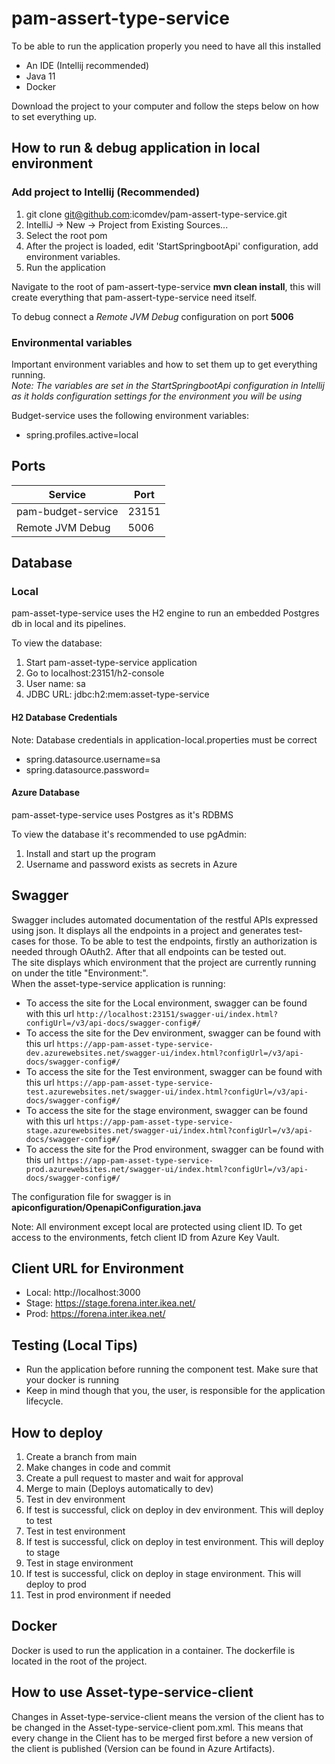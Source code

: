 # pam-assert-type-service

To be able to run the application properly you need to have all this installed

- An IDE (Intellij recommended)
- Java 11
- Docker

Download the project to your computer and follow the steps below on
how to set everything up.

## How to run & debug application in local environment
### Add project to Intellij (Recommended)

1. git clone git@github.com:icomdev/pam-assert-type-service.git
2. IntelliJ -> New -> Project from Existing Sources...
3. Select the root pom
4. After the project is loaded, edit 'StartSpringbootApi' configuration, add environment variables.
5. Run the application


Navigate to the root of pam-assert-type-service **mvn clean install**, this will create everything that pam-assert-type-service
need itself.

To debug connect a *Remote JVM Debug* configuration on port **5006**

### Environmental variables

Important environment variables and how to set them up to get everything running.
<br> *Note: The variables are set in the StartSpringbootApi configuration in Intellij as it holds configuration settings for the environment you will be using*

Budget-service uses the following environment variables:
* spring.profiles.active=local

## Ports

| Service            | Port  |
|--------------------|-------|
| pam-budget-service | 23151 |
| Remote JVM Debug   | 5006  |


## Database

### Local

pam-asset-type-service uses the H2 engine to run an embedded Postgres db in local and its pipelines.

To view the database:

1. Start pam-asset-type-service application
2. Go to localhost:23151/h2-console
3. User name: sa
4. JDBC URL: jdbc:h2:mem:asset-type-service

#### H2 Database Credentials

Note: Database credentials in application-local.properties must be correct
* spring.datasource.username=sa
* spring.datasource.password=

#### Azure Database

pam-asset-type-service uses Postgres as it's RDBMS

To view the database it's recommended to use pgAdmin:

1. Install and start up the program
2. Username and password exists as secrets in Azure

## Swagger

Swagger includes automated documentation of the restful APIs expressed using json. It displays all the endpoints in a project and generates test-cases
for those. To be able to test the endpoints, firstly an authorization is needed through OAuth2. After that all endpoints can be tested out.
<br>
The site displays which environment that the project are currently running on under the title "Environment:".
<br>
When the asset-type-service application is running:
* To access the site for the Local environment, swagger can be found with this url `http://localhost:23151/swagger-ui/index.html?configUrl=/v3/api-docs/swagger-config#/`
* To access the site for the Dev environment, swagger can be found with this url `https://app-pam-asset-type-service-dev.azurewebsites.net/swagger-ui/index.html?configUrl=/v3/api-docs/swagger-config#/`
* To access the site for the Test environment, swagger can be found with this url `https://app-pam-asset-type-service-test.azurewebsites.net/swagger-ui/index.html?configUrl=/v3/api-docs/swagger-config#/`
* To access the site for the stage environment, swagger can be found with this url `https://app-pam-asset-type-service-stage.azurewebsites.net/swagger-ui/index.html?configUrl=/v3/api-docs/swagger-config#/`
* To access the site for the Prod environment, swagger can be found with this url `https://app-pam-asset-type-service-prod.azurewebsites.net/swagger-ui/index.html?configUrl=/v3/api-docs/swagger-config#/`

The configuration file for swagger is in **apiconfiguration/OpenapiConfiguration.java**

Note: All environment except local are protected using client ID. To get access to the environments, fetch client ID from Azure Key Vault.

## Client URL for Environment

* Local: http://localhost:3000
* Stage: https://stage.forena.inter.ikea.net/
* Prod: https://forena.inter.ikea.net/

## Testing (Local Tips)

* Run the application before running the component test. Make sure that your docker is running
* Keep in mind though that you, the user, is responsible for the application lifecycle.

## How to deploy

1. Create a branch from main
2. Make changes in code and commit
3. Create a pull request to master and wait for approval
4. Merge to main (Deploys automatically to dev)
5. Test in dev environment
6. If test is successful, click on deploy in dev environment. This will deploy to test
7. Test in test environment
8. If test is successful, click on deploy in test environment. This will deploy to stage
9. Test in stage environment
10. If test is successful, click on deploy in stage environment. This will deploy to prod
11. Test in prod environment if needed

## Docker

Docker is used to run the application in a container. The dockerfile is located in the root of the project.

## How to use Asset-type-service-client

Changes in Asset-type-service-client means the version of the client has to be changed in the Asset-type-service-client pom.xml. This means that every change in the Client has to be merged first before a new version of the client is published (Version can be found in Azure Artifacts).
<br>

